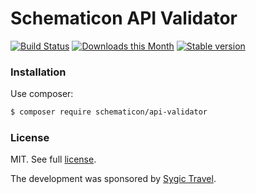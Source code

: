 Schematicon API Validator
=========================

[![Build Status](https://travis-ci.org/schematicon/api-validator-php.svg?branch=master)](https://travis-ci.org/schematicon/api-validator-php)
[![Downloads this Month](https://img.shields.io/packagist/dm/schematicon/api-validator.svg?style=flat)](https://packagist.org/packages/schematicon/api-validator)
[![Stable version](http://img.shields.io/packagist/v/schematicon/api-validator.svg?style=flat)](https://packagist.org/packages/schematicon/api-validator)

### Installation

Use composer:

```bash
$ composer require schematicon/api-validator
```


### License

MIT. See full [license](license.md).

The development was sponsored by [Sygic Travel](https://travel.sygic.com).
